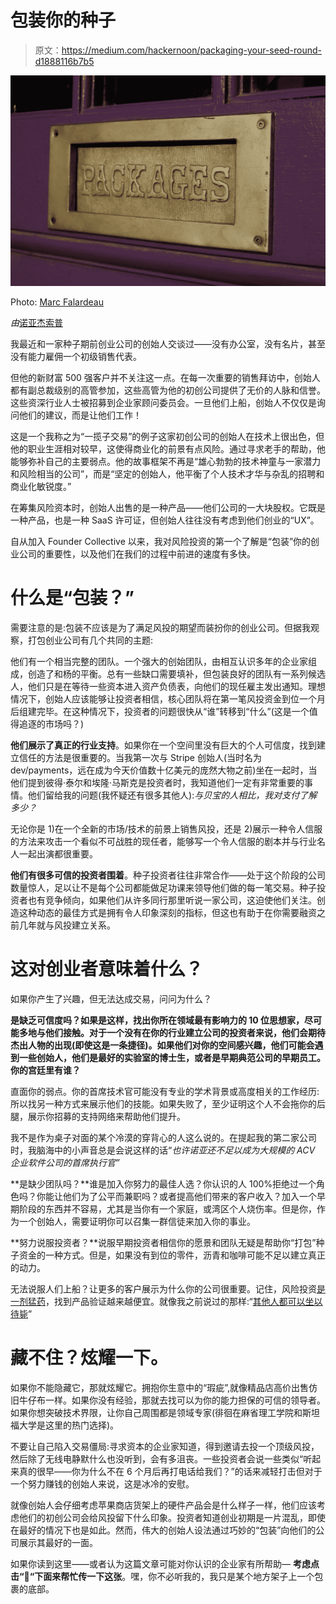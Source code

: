 # 包装你的种子

> 原文：<https://medium.com/hackernoon/packaging-your-seed-round-d1888116b7b5>

![](img/51f8e773080ae71ff3af5424c9db9fc9.png)

Photo: [Marc Falardeau](https://www.flickr.com/photos/49889874@N05/4772680734/in/photolist-8gKeGS-6gmSLZ-WAm4aJ-9H51np-WRqt9a-88kF62-TGnsn3-bsdgtD-7A6BJK-7AaosA-5sDpBY-WRqtmV-q65Gbw-7z4BEt-jWCSZk-6DUV4V-9sCz1t-cRy7Fs-8VYim3-5tm8FV-6dahU6-4dBMsm-rRvnH-39ppAQ-8CLKwU-cJFDLN-6GM7Fn-PTf25-GxEQk-a6iuzP-4Lbu8A-6Wggki-4u1QzU-hXhh1b-6SmuFU-xNnu-cJASBq-5VM5Jh-eqjf-5q4X3G-o6uAP-2fm81-TdJd89-6bWBhS-6bWBco-6bSs9r-39LRXP-46MmdN-2x6tGj-jGcfm5)

*由*[诺亚杰索普 ](https://twitter.com/njess)

我最近和一家种子期前创业公司的创始人交谈过——没有办公室，没有名片，甚至没有能力雇佣一个初级销售代表。

但他的新财富 500 强客户并不关注这一点。在每一次重要的销售拜访中，创始人都有副总裁级别的高管参加，这些高管为他的初创公司提供了无价的人脉和信誉。这些资深行业人士被招募到企业家顾问委员会。一旦他们上船，创始人不仅仅是询问他们的建议，而是让他们工作！

这是一个我称之为“一揽子交易”的例子这家初创公司的创始人在技术上很出色，但他的职业生涯相对较早，这使得商业化的前景有点风险。通过寻求老手的帮助，他能够弥补自己的主要弱点。他的故事框架不再是“雄心勃勃的技术神童与一家潜力和风险相当的公司”，而是“坚定的创始人，他平衡了个人技术才华与杂乱的招聘和商业化敏锐度。”

在筹集风险资本时，创始人出售的是一种产品——他们公司的一大块股权。它既是一种产品，也是一种 SaaS 许可证，但创始人往往没有考虑到他们创业的“UX”。

自从加入 Founder Collective 以来，我对风险投资的第一个了解是“包装”你的创业公司的重要性，以及他们在我们的过程中前进的速度有多快。

# 什么是“包装？”

需要注意的是:包装不应该是为了满足风投的期望而装扮你的创业公司。但据我观察，打包创业公司有几个共同的主题:

他们有一个相当完整的团队。一个强大的创始团队，由相互认识多年的企业家组成，创造了和杨的平衡。总有一些缺口需要填补，但包装良好的团队有一系列候选人，他们只是在等待一些资本进入资产负债表，向他们的现任雇主发出通知。理想情况下，创始人应该能够让投资者相信，核心团队将在第一笔风投资金到位一个月后组建完毕。在这种情况下，投资者的问题很快从“谁”转移到“什么”(这是一个值得追逐的市场吗？)

**他们展示了真正的行业支持**。如果你在一个空间里没有巨大的个人可信度，找到建立信任的方法是很重要的。当我第一次与 Stripe 创始人(当时名为 dev/payments，远在成为今天价值数十亿美元的庞然大物之前)坐在一起时，当他们提到彼得·泰尔和埃隆·马斯克是投资者时，我知道他们一定有非常重要的事情。他们留给我的问题(我怀疑还有很多其他人):*与贝宝的人相比，我对支付了解多少？*

无论你是 1)在一个全新的市场/技术的前景上销售风投，还是 2)展示一种令人信服的方法来攻击一个看似不可战胜的现任者，能够写一个令人信服的剧本并与行业名人一起出演都很重要。

**他们有很多可信的投资者围着**。种子投资者往往非常合作——处于这个阶段的公司数量惊人，足以让不是每个公司都能做足功课来领导他们做的每一笔交易。种子投资者也有竞争倾向，如果他们从许多同行那里听说一家公司，这迫使他们关注。创造这种动态的最佳方式是拥有令人印象深刻的指标，但这也有助于在你需要融资之前几年就与风投建立关系。

# 这对创业者意味着什么？

如果你产生了兴趣，但无法达成交易，问问为什么？

**是缺乏可信度吗？如果是这样，找出你所在领域最有影响力的 10 位思想家，尽可能多地与他们接触。对于一个没有在你的行业建立公司的投资者来说，他们会期待杰出人物的出现(即使这是一条捷径)。如果他们对你的空间感兴趣，他们可能会遇到一些创始人，他们是最好的实验室的博士生，或者是早期典范公司的早期员工。你的宫廷里有谁？**

直面你的弱点。你的首席技术官可能没有专业的学术背景或高度相关的工作经历:所以找另一种方式来展示他们的技能。如果失败了，至少证明这个人不会拖你的后腿，展示你招募的支持网络来帮助他们提升。

我不是作为桌子对面的某个冷漠的穿背心的人这么说的。在提起我的第二家公司时，我脑海中的小声音总是会说这样的话“*也许诺亚还不足以成为大规模的 ACV 企业软件公司的首席执行官”*

**是缺少团队吗？**谁是加入你努力的最佳人选？你认识的人 100%拒绝过一个角色吗？你能让他们为了公平而兼职吗？或者提高他们带来的客户收入？加入一个早期阶段的东西并不容易，尤其是当你有一个家庭，或湾区个人烧伤率。但是你，作为一个创始人，需要证明你可以召集一群信徒来加入你的事业。

**努力说服投资者？**说服早期投资者相信你的愿景和团队无疑是帮助你“打包”种子资金的一种方式。但是，如果没有到位的零件，沥青和咖啡可能不足以建立真正的动力。

无法说服人们上船？让更多的客户展示为什么你的公司很重要。记住，风险投资[是一剂猛药](https://techcrunch.com/2016/09/16/venture-capital-is-a-hell-of-a-drug/)，找到产品验证越来越便宜。就像我之前说过的那样:“[其他人都可以坐以待毙](https://hackernoon.com/21-things-i-wish-someone-told-me-as-a-young-founder-b5dc6bb92d49)”

# 藏不住？炫耀一下。

如果你不能隐藏它，那就炫耀它。拥抱你生意中的“瑕疵”,就像精品店高价出售仿旧牛仔布一样。如果你没有经验，那就去找可以为你的能力担保的可信的领导者。如果你想突破技术界限，让你自己周围都是领域专家(徘徊在麻省理工学院和斯坦福大学是这里的热门选择)。

不要让自己陷入交易僵局:寻求资本的企业家知道，得到邀请去投一个顶级风投，然后除了无线电静默什么也没听到，会有多沮丧。一些投资者会说一些类似“听起来真的很早——你为什么不在 6 个月后再打电话给我们？”的话来减轻打击但对于一个努力赚钱的创始人来说，这是冰冷的安慰。

就像创始人会仔细考虑苹果商店货架上的硬件产品会是什么样子一样，他们应该考虑他们的初创公司会给风投留下什么印象。投资者知道创业初期是一片混乱，即使在最好的情况下也是如此。然而，伟大的创始人设法通过巧妙的“包装”向他们的公司展示其最好的一面。

如果你读到这里——或者认为这篇文章可能对你认识的企业家有所帮助— **考虑点击“👏“下面来帮忙传一下这张**。嘿，你不必听我的，我只是某个地方架子上一个包裹的底部。